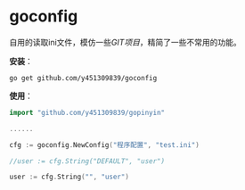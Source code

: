 # goconfig
自用的读取ini文件，模仿一些*GIT项目*，精简了一些不常用的功能。

**安装**：

  ```go get github.com/y451309839/goconfig```


**使用**：
  
  ```go
  import "github.com/y451309839/gopinyin"

  ......

  cfg := goconfig.NewConfig("程序配置", "test.ini")
  
  //user := cfg.String("DEFAULT", "user")
  
  user := cfg.String("", "user")
  ```
  
